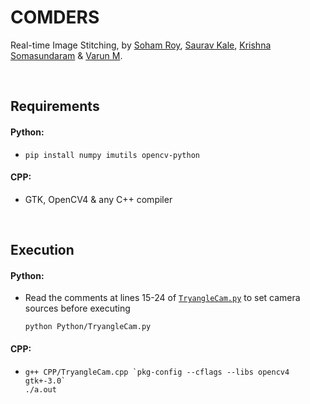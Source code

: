 # COMDERS
Real-time Image Stitching, by [Soham Roy](https://github.com/sohamroy19), [Saurav Kale](https://github.com/siriusBl4ck), [Krishna Somasundaram](https://github.com/krishna122356) & [Varun M](https://github.com/I-am-VarunM).

<br>

## Requirements

#### Python:
- `pip install numpy imutils opencv-python`

#### CPP:
- GTK, OpenCV4 & any C++ compiler

<br>

## Execution

#### Python:
- Read the comments at lines 15-24 of [`TryangleCam.py`](Python/TryangleCam.py) to set camera sources before executing
  ```
  python Python/TryangleCam.py
  ```

#### CPP:
- ```
  g++ CPP/TryangleCam.cpp `pkg-config --cflags --libs opencv4 gtk+-3.0`
  ./a.out 
  ```

